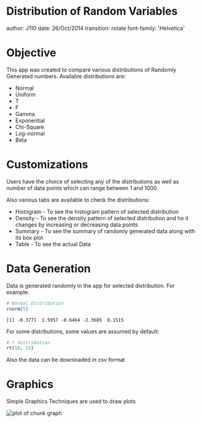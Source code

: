 Distribution of Random Variables
========================================================
author: J110
date: 26/Oct/2014
transition: rotate
font-family: 'Helvetica'

Objective
========================================================

This app was created to compare various distributions of Randomly Generated numbers. Available distributions are:

- Normal
- Uniform
- T
- F
- Gamma
- Exponential
- Chi-Square
- Log-normal
- Beta

Customizations
========================================================

Users have the choice of selecting any of the distributions as well as number of data points which can range between 1 and 1000.

Also various tabs are available to check the distributions:

- Histogram - To see the histogram pattern of selected distribution
- Density - To see the density pattern of selected distribution and ho it changes by increasing or decreasing data points
- Summary - To see the summary of randomly generated data along with its box plot
- Table - To see the actual Data

Data Generation
========================================================

Data is generated randomly in the app for selected distribution. For example:

```r
# Normal Distribution
rnorm(5)
```

```
[1] -0.3771  1.5957 -0.6464 -2.3685  0.1515
```
For some distributions, some values are assumed by default:

```r
# t distribution
rt(10, 15)
```
Also the data can be downloaded in csv format

Graphics
========================================================

Simple Graphics Techniques are used to draw plots

![plot of chunk graph](Distribution_Comparison-figure/graph.png) 
